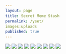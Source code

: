 ```yaml
---
layout: page
title: Secret Meme Stash
permalink: /yeet/
images:uploads
published: true
---
```


<img src="uploads/blahblahblahwittgenstein.jpg" srcset="uploads/blahblahblahwittgenstein.jpg" />

<img src="uploads/pragmatics.jpg" srcset="uploads/pragmatics.jpg" />

<img src="uploads/butishebald.jpg" srcset="uploads/butishebald.jpg" />

<img src="uploads/counting.jpg" srcset="uploads/counting.jpg" />

<img src="uploads/descartes.jpg" srcset="uploads/descartes.jpg" />

<img src="uploads/strunk&crab.jpg" srcset="uploads/strunk&crab.jpg" />

<img src="uploads/buffalobuffalobuffalo.jpg" srcset="uploads/buffalobuffalobuffalo.jpg" />

<img src="uploads/chopperonliterature.jpg" srcset="uploads/chopperonliterature.jpg" />

<img src="uploads/memeofallmemes.jpg" srcset="uploads/memeofallmemes.jpg" />

